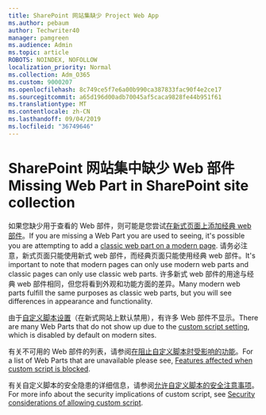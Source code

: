 ```yaml
---
title: SharePoint 网站集缺少 Project Web App
ms.author: pebaum
author: Techwriter40
manager: pamgreen
ms.audience: Admin
ms.topic: article
ROBOTS: NOINDEX, NOFOLLOW
localization_priority: Normal
ms.collection: Adm_O365
ms.custom: 9000207
ms.openlocfilehash: 8c749ce5f7e6a00b990ca387833fac90f4e2ce17
ms.sourcegitcommit: a65d196d00adb70045af5caca9828fe44b951f61
ms.translationtype: MT
ms.contentlocale: zh-CN
ms.lasthandoff: 09/04/2019
ms.locfileid: "36749646"
---
```

# <a name="missing-web-part-in-sharepoint-site-collection"></a><span data-ttu-id="d1b79-102">SharePoint 网站集中缺少 Web 部件</span><span class="sxs-lookup"><span data-stu-id="d1b79-102">Missing Web Part in SharePoint site collection</span></span>

<span data-ttu-id="d1b79-103">如果您缺少用于查看的 Web 部件，则可能是您尝试[在新式页面上添加经典 web 部件](https://support.office.com/article/classic-and-modern-web-part-experiences-3fdae6c3-8fc1-49ab-8708-8c104b882e64)。</span><span class="sxs-lookup"><span data-stu-id="d1b79-103">If you are missing a Web Part you are used to seeing, it's possible you are attempting to add a [classic web part on a modern page](https://support.office.com/article/classic-and-modern-web-part-experiences-3fdae6c3-8fc1-49ab-8708-8c104b882e64).</span></span> <span data-ttu-id="d1b79-104">请务必注意，新式页面只能使用新式 web 部件，而经典页面只能使用经典 web 部件。</span><span class="sxs-lookup"><span data-stu-id="d1b79-104">It's important to note that modern pages can only use modern web parts and classic pages can only use classic web parts.</span></span> <span data-ttu-id="d1b79-105">许多新式 web 部件的用途与经典 web 部件相同，但您将看到外观和功能方面的差异。</span><span class="sxs-lookup"><span data-stu-id="d1b79-105">Many modern web parts fulfill the same purposes as classic web parts, but you will see differences in appearance and functionality.</span></span>

<span data-ttu-id="d1b79-106">由于[自定义脚本设置](https://docs.microsoft.com/sharepoint/allow-or-prevent-custom-script)（在新式网站上默认禁用），有许多 Web 部件不显示。</span><span class="sxs-lookup"><span data-stu-id="d1b79-106">There are many Web Parts that do not show up due to the [custom script setting](https://docs.microsoft.com/sharepoint/allow-or-prevent-custom-script), which is disabled by default on modern sites.</span></span> 

<span data-ttu-id="d1b79-107">有关不可用的 Web 部件的列表，请参阅[在阻止自定义脚本时受影响的功能](https://docs.microsoft.com/sharepoint/allow-or-prevent-custom-script#features-affected-when-custom-script-is-blocked)。</span><span class="sxs-lookup"><span data-stu-id="d1b79-107">For a list of Web Parts that are unavailable please see, [Features affected when custom script is blocked](https://docs.microsoft.com/sharepoint/allow-or-prevent-custom-script#features-affected-when-custom-script-is-blocked).</span></span>

 <span data-ttu-id="d1b79-108">有关自定义脚本的安全隐患的详细信息，请参阅[允许自定义脚本的安全注意事项](https://docs.microsoft.com/sharepoint/security-considerations-of-allowing-custom-script)。</span><span class="sxs-lookup"><span data-stu-id="d1b79-108">For more info about the security implications of custom script, see [Security considerations of allowing custom script](https://docs.microsoft.com/sharepoint/security-considerations-of-allowing-custom-script).</span></span>
